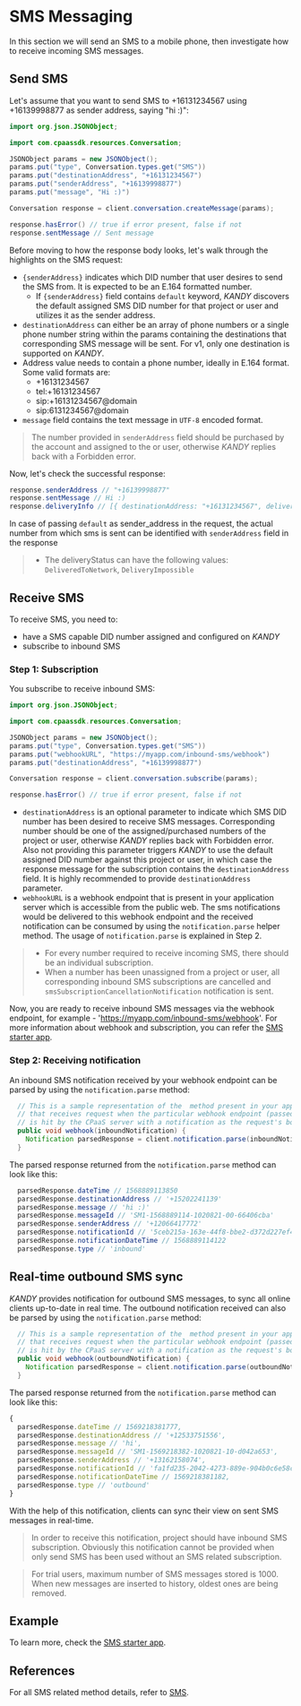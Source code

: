 # SMS Messaging
In this section we will send an SMS to a mobile phone, then investigate how to receive incoming SMS messages.

## Send SMS
Let's assume that you want to send SMS to +16131234567 using +16139998877 as sender address, saying "hi :)":

```java
import org.json.JSONObject;

import com.cpaassdk.resources.Conversation;

JSONObject params = new JSONObject();
params.put("type", Conversation.types.get("SMS"))
params.put("destinationAddress", "+16131234567")
params.put("senderAddress", "+16139998877")
params.put("message", "Hi :)")

Conversation response = client.conversation.createMessage(params);

response.hasError() // true if error present, false if not
response.sentMessage // Sent message
```
Before moving to how the response body looks, let's walk through the highlights on the SMS request:

+ `{senderAddress}` indicates which DID number that user desires to send the SMS from. It is expected to be an E.164 formatted number.
    + If `{senderAddress}` field contains `default` keyword, $KANDY$ discovers the default assigned SMS DID number for that project or user and utilizes it as the sender address.
+ `destinationAddress` can either be an array of phone numbers or a single phone number string within the params containing the destinations that corresponding SMS message will be sent. For v1, only one destination is supported on $KANDY$.
+ Address value needs to contain a phone number, ideally in E.164 format. Some valid formats are:
  - +16131234567
  - tel:+16131234567
  - sip:+16131234567@domain
  - sip:6131234567@domain
+ `message` field contains the text message in `UTF-8` encoded format.

> The number provided in `senderAddress` field should be purchased by the account and assigned to the  or user, otherwise $KANDY$ replies back with a Forbidden error.

Now, let's check the successful response:

```java
response.senderAddress // "+16139998877"
response.sentMessage // Hi :)
response.deliveryInfo // [{ destinationAddress: "+16131234567", deliveryStatus: "DeliveredToNetwork" }]
```

In case of passing `default` as sender_address in the request, the actual number from which sms is sent can be identified with `senderAddress` field in the response

> + The deliveryStatus can have the following values: `DeliveredToNetwork`, `DeliveryImpossible`


## Receive SMS
To receive SMS, you need to:

+ have a SMS capable DID number assigned and configured on $KANDY$
+ subscribe to inbound SMS

### Step 1: Subscription
You subscribe to receive inbound SMS:

```java
import org.json.JSONObject;

import com.cpaassdk.resources.Conversation;

JSONObject params = new JSONObject();
params.put("type", Conversation.types.get("SMS"))
params.put("webhookURL", "https://myapp.com/inbound-sms/webhook")
params.put("destinationAddress", "+16139998877")

Conversation response = client.conversation.subscribe(params);

response.hasError() // true if error present, false if not
```

+ `destinationAddress` is an optional parameter to indicate which SMS DID number has been desired to receive SMS messages. Corresponding number should be one of the assigned/purchased numbers of the project or user, otherwise $KANDY$ replies back with Forbidden error. Also not providing this parameter triggers $KANDY$ to use the default assigned DID number against this project or user, in which case the response message for the subscription contains the `destinationAddress` field. It is highly recommended to provide `destinationAddress` parameter.
+ `webhookURL` is a webhook endpoint that is present in your application server which is accessible from the public web. The sms notifications would be delivered to this webhook endpoint and the received notification can be consumed by using the `notification.parse` helper method. The usage of `notification.parse` is explained in Step 2.


> + For every number required to receive incoming SMS, there should be an individual subscription.
> + When a number has been unassigned from a project or user, all corresponding inbound SMS subscriptions are cancelled and `smsSubscriptionCancellationNotification` notification is sent.

Now, you are ready to receive inbound SMS messages via the webhook endpoint, for example - 'https://myapp.com/inbound-sms/webhook'. For more information about webhook and subscription, you can refer the [SMS starter app](https://github.com/Kandy-IO/kandy-cpaas-java-sdk/tree/v1.1.2/examples/sms).

### Step 2: Receiving notification
An inbound SMS notification received by your webhook endpoint can be parsed by using the `notification.parse` method:

```java
  // This is a sample representation of the  method present in your application server
  // that receives request when the particular webhook endpoint (passed as webhookURL)
  // is hit by the CPaaS server with a notification as the request's body.
  public void webhook(inboundNotification) {
    Notification parsedResponse = client.notification.parse(inboundNotification)
  }
```
The parsed response returned from the `notification.parse` method can look like this:
```java
  parsedResponse.dateTime // 1568889113850
  parsedResponse.destinationAddress // '+15202241139'
  parsedResponse.message // 'hi :)'
  parsedResponse.messageId // 'SM1-1568889114-1020821-00-66406cba'
  parsedResponse.senderAddress // '+12066417772'
  parsedResponse.notificationId // '5ceb215a-163e-44f8-bbe2-d372d227ef44'
  parsedResponse.notificationDateTime // 1568889114122
  parsedResponse.type // 'inbound'
```

## Real-time outbound SMS sync
$KANDY$ provides notification for outbound SMS messages, to sync all online clients up-to-date in real time. The outbound notification received can also be parsed by using the `notification.parse` method:

```java
  // This is a sample representation of the  method present in your application server
  // that receives request when the particular webhook endpoint (passed as webhookURL)
  // is hit by the CPaaS server with a notification as the request's body.
  public void webhook(outboundNotification) {
    Notification parsedResponse = client.notification.parse(outboundNotification)
  }
```
The parsed response returned from the `notification.parse` method can look like this:

```javascript
{
  parsedResponse.dateTime // 1569218381777,
  parsedResponse.destinationAddress // '+12533751556',
  parsedResponse.message // 'hi',
  parsedResponse.messageId // 'SM1-1569218382-1020821-10-d042a653',
  parsedResponse.senderAddress // '+13162158074',
  parsedResponse.notificationId // 'fa1fd235-2042-4273-889e-904b0c6e58c5',
  parsedResponse.notificationDateTime // 1569218381182,
  parsedResponse.type // 'outbound'
}
```
With the help of this notification, clients can sync their view on sent SMS messages in real-time.

> In order to receive this notification, project should have inbound SMS subscription. Obviously this notification cannot be provided when only send SMS has been used without an SMS related subscription.

> For trial users, maximum number of SMS messages stored is 1000. When new messages are inserted to history, oldest ones are being removed.

## Example
To learn more, check the [SMS starter app](https://github.com/Kandy-IO/kandy-cpaas-java-sdk/tree/v1.1.2/examples/sms).

## References
For all SMS related method details, refer to [SMS](/developer/references/java/1.1.0#sms-send).
